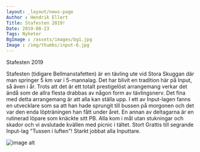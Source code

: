 ```yaml
---
layout: _layout/news-page
Author : Hendrik Ellert
Title: Stafesten 2019!
Date: 2019-08-23
Tags: Nyheter
BgImage : /assets/images/bg1.jpg
Image : /img/thumbs/input-6.jpg
---
```


Stafesten 2019

Stafesten (tidigare Bellmanstafetten) är en tävling ute vid Stora Skuggan där man springer 5 km var i 5-mannalag. Det har blivit en tradition här på Input, så även i år. Trots att det är ett totalt prestigelöst arrangemang verkar det ändå som de allra flesta drabbas av någon form av tävlingsnerv. Det fina med detta arrangemang är att alla kan ställa upp. I ett av Input-lagen fanns en utvecklare som sa att han hade sprungit till bussen på morgonen och det var den enda löpträningen han fått under året. En annan av deltagarna är en rutinerad löpare som knäckte sitt PB. Alla kom i mål utan stukningar och skador och vi avslutade kvällen med picnic i tältet. 
Stort Grattis till segrande Input-lag "Tussen i luften"! Starkt jobbat alla Inputtare.

![image alt](/img/nyheter/Bellman2019.jpg)
